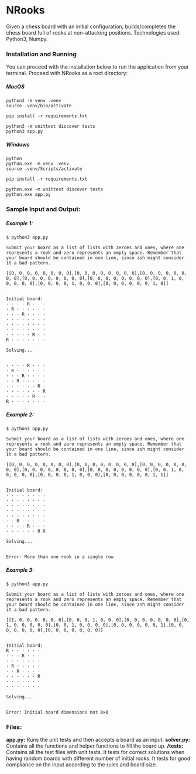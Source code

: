 # NRooks
Given a chess board with an initial configuration, builds/completes the chess board full of rooks at non-attacking positions. Technologies used: Python3, Numpy.

### Installation and Running

You can proceed with the installation below to run the application from your terminal. Proceed with NRooks as a root directory:

##### MacOS

```
python3 -m venv .venv
source .venv/bin/activate

pip install -r requirements.txt

python3 -m unittest discover tests
python3 app.py
```

##### Windows

```
python
python.exe -m venv .venv
source .venv/Scripts/activate

pip install -r requirements.txt

python.exe -m unittest discover tests
python.exe app.py
```


### Sample Input and Output:

##### Example 1:

```
$ python3 app.py

Submit your board as a list of lists with zeroes and ones, where one represents a rook and zero represents an empty space. Remember that your board should be contained in one line, since zsh might consider it a bad pattern.

[[0, 0, 0, 0, 0, 0, 0, 0],[0, 0, 0, 0, 0, 0, 0, 0],[0, 0, 0, 0, 0, 0, 0, 0],[0, 0, 0, 0, 0, 0, 0, 0],[0, 0, 0, 0, 0, 0, 0, 0],[0, 0, 1, 0, 0, 0, 0, 0],[0, 0, 0, 0, 1, 0, 0, 0],[0, 0, 0, 0, 0, 0, 1, 0]]


Initial board:
· · · · R · · ·
· R · · · · · ·
· · · R · · · ·
· · · · · · · ·
· · · · · · · ·
· · · · · · · ·
· · · · · R · ·
R · · · · · · ·

Solving...


· · · · R · · ·
· R · · · · · ·
· · · R · · · ·
· · R · · · · ·
· · · · · · R ·
· · · · · · · R
· · · · · R · ·
R · · · · · · ·
```

##### Example 2:

```
$ python3 app.py

Submit your board as a list of lists with zeroes and ones, where one represents a rook and zero represents an empty space. Remember that your board should be contained in one line, since zsh might consider it a bad pattern.

[[0, 0, 0, 0, 0, 0, 0, 0],[0, 0, 0, 0, 0, 0, 0, 0],[0, 0, 0, 0, 0, 0, 0, 0],[0, 0, 0, 0, 0, 0, 0, 0],[0, 0, 0, 0, 0, 0, 0, 0],[0, 0, 1, 0, 0, 0, 0, 0],[0, 0, 0, 0, 1, 0, 0, 0],[0, 0, 0, 0, 0, 0, 1, 1]] 


Initial board:
· · · · · · · ·
· · · · · · · ·
· · · · · · · ·
· · · · · · · ·
· · · · · · · ·
· · R · · · · ·
· · · · R · · ·
· · · · · · R R

Solving...


Error: More than one rook in a single row
```

##### Example 3:

```
$ python3 app.py

Submit your board as a list of lists with zeroes and ones, where one represents a rook and zero represents an empty space. Remember that your board should be contained in one line, since zsh might consider it a bad pattern.

[[1, 0, 0, 0, 0, 0, 0],[0, 0, 0, 1, 0, 0, 0],[0, 0, 0, 0, 0, 0, 0],[0, 1, 0, 0, 0, 0, 0],[0, 0, 1, 0, 0, 0, 0],[0, 0, 0, 0, 0, 0, 1],[0, 0, 0, 0, 0, 0, 0],[0, 0, 0, 0, 0, 0, 0]] 


Initial board:
R · · · · · ·
· · · R · · ·
· · · · · · ·
· R · · · · ·
· · R · · · ·
· · · · · · R
· · · · · · ·
· · · · · · ·

Solving...


Error: Initial board dimensions not 8x8
```

### Files:

**app.py:** Runs the unit tests and then accepts a board as an input.
**solver.py:** Contains all the functions and helper functions to fill the board up.
**/tests:** Contains all the test files with unit tests. It tests for correct solutions when having random boards with different number of initial rooks. It tests for good compliance on the input according to the rules and board size.
